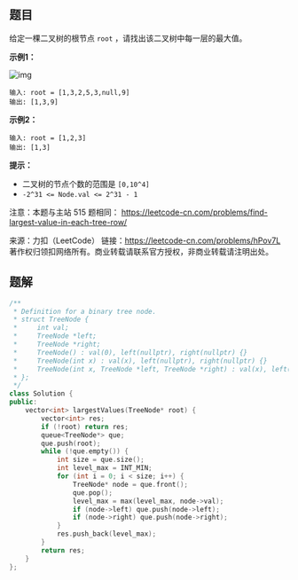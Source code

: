 ## 题目

给定一棵二叉树的根节点 `root` ，请找出该二叉树中每一层的最大值。

 

**示例1：**

![img](https://mdpicbed.oss-cn-hongkong.aliyuncs.com/imgs/largest_e1.jpg)

```
输入: root = [1,3,2,5,3,null,9]
输出: [1,3,9]
```

**示例2：**

```
输入: root = [1,2,3]
输出: [1,3]
```

 

**提示：**

- 二叉树的节点个数的范围是 `[0,10^4]`
- `-2^31 <= Node.val <= 2^31 - 1`



注意：本题与主站 515 题相同： https://leetcode-cn.com/problems/find-largest-value-in-each-tree-row/



来源：力扣（LeetCode）
链接：https://leetcode-cn.com/problems/hPov7L
著作权归领扣网络所有。商业转载请联系官方授权，非商业转载请注明出处。



## 题解

```c++
/**
 * Definition for a binary tree node.
 * struct TreeNode {
 *     int val;
 *     TreeNode *left;
 *     TreeNode *right;
 *     TreeNode() : val(0), left(nullptr), right(nullptr) {}
 *     TreeNode(int x) : val(x), left(nullptr), right(nullptr) {}
 *     TreeNode(int x, TreeNode *left, TreeNode *right) : val(x), left(left), right(right) {}
 * };
 */
class Solution {
public:
    vector<int> largestValues(TreeNode* root) {
        vector<int> res;
        if (!root) return res;
        queue<TreeNode*> que;
        que.push(root);
        while (!que.empty()) {
            int size = que.size();
            int level_max = INT_MIN;
            for (int i = 0; i < size; i++) {
                TreeNode* node = que.front();
                que.pop();
                level_max = max(level_max, node->val);
                if (node->left) que.push(node->left);
                if (node->right) que.push(node->right);
            }
            res.push_back(level_max);
        }
        return res;
    }
};
```

